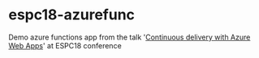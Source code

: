 # espc18-azurefunc

Demo azure functions app from the talk '[Continuous delivery with Azure Web Apps](https://www.sharepointeurope.com/events/continuous-delivery-with-azure-web-apps/)' at ESPC18 conference
